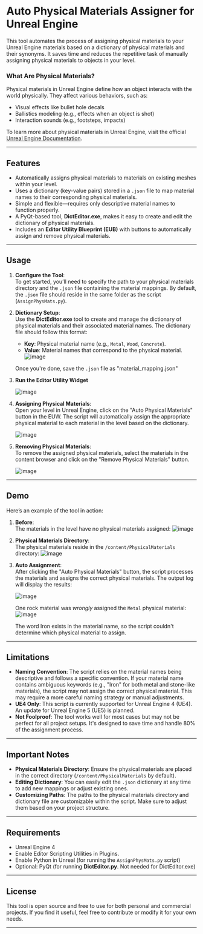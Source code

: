 
# Auto Physical Materials Assigner for Unreal Engine

This tool automates the process of assigning physical materials to your Unreal Engine materials based on a dictionary of physical materials and their synonyms. It saves time and reduces the repetitive task of manually assigning physical materials to objects in your level.

### What Are Physical Materials?

Physical materials in Unreal Engine define how an object interacts with the world physically. They affect various behaviors, such as:
- Visual effects like bullet hole decals
- Ballistics modeling (e.g., effects when an object is shot)
- Interaction sounds (e.g., footsteps, impacts)

To learn more about physical materials in Unreal Engine, visit the official [Unreal Engine Documentation](https://dev.epicgames.com/documentation/en-us/unreal-engine/tutorials-about-physical-materials-in-unreal-engine).

---

## Features

- Automatically assigns physical materials to materials on existing meshes within your level.
- Uses a dictionary (key-value pairs) stored in a `.json` file to map material names to their corresponding physical materials.
- Simple and flexible—requires only descriptive material names to function properly.
- A PyQt-based tool, **DictEditor.exe**, makes it easy to create and edit the dictionary of physical materials.
- Includes an **Editor Utility Blueprint (EUB)** with buttons to automatically assign and remove physical materials.

---

## Usage

1. **Configure the Tool**:  
   To get started, you’ll need to specify the path to your physical materials directory and the `.json` file containing the material mappings. By default, the `.json` file should reside in the same folder as the script (`AssignPhysMats.py`).

2. **Dictionary Setup**:  
   Use the **DictEditor.exe** tool to create and manage the dictionary of physical materials and their associated material names. The dictionary file should follow this format:
   - **Key**: Physical material name (e.g., `Metal`, `Wood`, `Concrete`).
   - **Value**: Material names that correspond to the physical material.
![image](https://github.com/user-attachments/assets/2f70fee5-eb86-45cb-a1a2-08d2b5245780)

   Once you're done, save the `.json` file as "material_mapping.json"

3. **Run the Editor Utility Widget**
   
   ![image](https://github.com/user-attachments/assets/25c96dcb-e4c1-441b-8e51-77944ee12f8f)

   

5. **Assigning Physical Materials**:  
   Open your level in Unreal Engine, click on the "Auto Physical Materials" button in the EUW. The script will automatically assign the appropriate physical material to each material in the level based on the dictionary.
   
   ![image](https://github.com/user-attachments/assets/eb80ffb9-2b5f-4e1f-a7fe-f5a83cf7fbf2)

6. **Removing Physical Materials**:  
   To remove the assigned physical materials, select the materials in the content browser and click on the "Remove Physical Materials" button.

   ![image](https://github.com/user-attachments/assets/0873cef4-533e-40eb-87ad-7f277d47afb6)

---

## Demo

Here’s an example of the tool in action:

1. **Before**:  
   The materials in the level have no physical materials assigned:
   ![image](https://github.com/user-attachments/assets/5029bdb8-c4fd-4dd4-86e4-53ff6bc91322)

2. **Physical Materials Directory**:  
   The physical materials reside in the `/content/PhysicalMaterials` directory:
   ![image](https://github.com/user-attachments/assets/c4cb19a0-704a-46a5-b17e-f03785056580)

3. **Auto Assignment**:  
   After clicking the "Auto Physical Materials" button, the script processes the materials and assigns the correct physical materials. The output log will display the results:
   
   ![image](https://github.com/user-attachments/assets/628ed3b3-6b45-4678-b065-68e14522e861)

   One rock material was *wrongly* assigned the `Metal` physical material:
   ![image](https://github.com/user-attachments/assets/e91d53e4-76f3-4572-9748-7bfa0223cd52)

   The word Iron exists in the material name, so the script couldn't determine which physical material to assign.

---

## Limitations

- **Naming Convention**: The script relies on the material names being descriptive and follows a specific convention. If your material name contains ambiguous keywords (e.g., "Iron" for both metal and stone-like materials), the script may not assign the correct physical material. This may require a more careful naming strategy or manual adjustments.
- **UE4 Only**: This script is currently supported for Unreal Engine 4 (UE4). An update for Unreal Engine 5 (UE5) is planned.
- **Not Foolproof**: The tool works well for most cases but may not be perfect for all project setups. It's designed to save time and handle 80% of the assignment process.

---

## Important Notes

- **Physical Materials Directory**: Ensure the physical materials are placed in the correct directory (`/content/PhysicalMaterials` by default).
- **Editing Dictionary**: You can easily edit the `.json` dictionary at any time to add new mappings or adjust existing ones.
- **Customizing Paths**: The paths to the physical materials directory and dictionary file are customizable within the script. Make sure to adjust them based on your project structure.

---

## Requirements

- Unreal Engine 4
- Enable Editor Scripting Utilities in Plugins.
- Enable Python in Unreal (for running the `AssignPhysMats.py` script)
- Optional: PyQt (for running **DictEditor.py**. Not needed for DictEditor.exe)

---

## License

This tool is open source and free to use for both personal and commercial projects. If you find it useful, feel free to contribute or modify it for your own needs.

---
